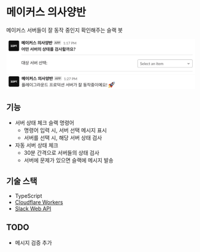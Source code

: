 # 메이커스 의사양반

메이커스 서버들이 잘 동작 중인지 확인해주는 슬랙 봇

![select server screenshot](screenshots/server-select.png)
![server working screenshot](screenshots/result.png)

## 기능

- 서버 상태 체크 슬랙 명령어
  - 명령어 입력 시, 서버 선택 메시지 표시
  - 서버를 선택 시, 해당 서버 상태 검사
- 자동 서버 상태 체크
  - 30분 간격으로 서버들의 상태 검사
  - 서버에 문제가 있으면 슬랙에 메시지 발송

## 기술 스택

- TypeScript
- [Cloudflare Workers](https://workers.cloudflare.com/)
- [Slack Web API](https://api.slack.com/docs)

## TODO

- 메시지 검증 추가
